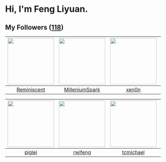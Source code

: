# Hi, I'm Feng Liyuan.

## My Followers ([118](https://github.com/SunRunAway?tab=followers))

| <img src="https://avatars.githubusercontent.com/u/41809508?v=4" width="150" height="150" /> | <img src="https://avatars.githubusercontent.com/u/34684800?v=4" width="150" height="150" /> | <img src="https://avatars.githubusercontent.com/u/1175567?v=4" width="150" height="150" /> | <img src="https://avatars.githubusercontent.com/u/1459834?v=4" width="150" height="150" /> |
| :-----------------------------------------------------------------------------------------: | :-----------------------------------------------------------------------------------------: | :----------------------------------------------------------------------------------------: | :----------------------------------------------------------------------------------------: |
|                        [Reminiscent](https://github.com/Reminiscent)                        |                     [MilleniumSpark](https://github.com/MilleniumSpark)                     |                              [xen0n](https://github.com/xen0n)                             |                        [songjiayang](https://github.com/songjiayang)                       |

| <img src="https://avatars.githubusercontent.com/u/731266?v=4" width="150" height="150" /> | <img src="https://avatars.githubusercontent.com/u/1814146?v=4" width="150" height="150" /> | <img src="https://avatars.githubusercontent.com/u/1506474?v=4" width="150" height="150" /> | <img src="https://avatars.githubusercontent.com/u/11855957?v=4" width="150" height="150" /> |
| :---------------------------------------------------------------------------------------: | :----------------------------------------------------------------------------------------: | :----------------------------------------------------------------------------------------: | :-----------------------------------------------------------------------------------------: |
|                            [piglei](https://github.com/piglei)                            |                            [rwifeng](https://github.com/rwifeng)                           |                          [tcmichael](https://github.com/tcmichael)                         |                       [fatsheep9146](https://github.com/fatsheep9146)                       |